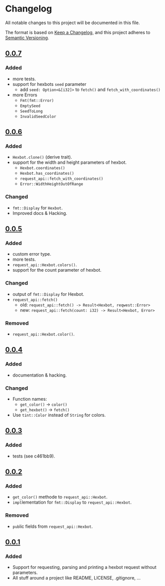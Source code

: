 # Changelog
All notable changes to this project will be documented in this file.

The format is based on [Keep a Changelog](https://keepachangelog.com/en/1.0.0/),
and this project adheres to [Semantic Versioning](https://semver.org/spec/v2.0.0.html).

## [0.0.7]
### Added
 * more tests.
 * support for hexbots `seed` parameter
   * add `seed: Option<&[i32]>` to `fetch()` and `fetch_with_coordinates()`
 * more Errors
   * `Fmt(fmt::Error)`
   * `EmptySeed`
   * `SeedToLong`
   * `InvalidSeedColor`

## [0.0.6]
### Added
 * `Hexbot.clone()` (derive trait).
 * support for the width and height parameters of hexbot.
   * `Hexbot.coordinates()`
   * `Hexbot.has_coordinates()`
   * `request_api::fetch_with_coordinates()`
   * `Error::WidthHeightOutOfRange`

### Changed
 * `fmt::Display` for `Hexbot`.
 * Improved docs & Hacking.

## [0.0.5]
### Added
 * custom error type.
 * more tests.
 * `request_api::Hexbot.colors()`.
 * support for the count parameter of hexbot.

### Changed
 * output of `fmt::Display` for Hexbot.
 * `request_api::fetch()`
   * old: `request_api::fetch() -> Result<Hexbot, reqwest::Error>`
   * new: `request_api::fetch(count: i32) -> Result<Hexbot, Error>`

### Removed
 * `request_api::Hexbot.color()`.

## [0.0.4]
### Added
 * documentation & hacking.

### Changed
 * Function names:
   * `get_color()` -> `color()`
   * `get_hexbot()` -> `fetch()`
 * Use `tint::Color` instead of `String` for colors.

## [0.0.3]
### Added
 * tests (see c461bb9).

## [0.0.2]
### Added
 - `get_color()` methode to `request_api::Hexbot`.
 - `impl`lementation for `fmt::Display` to `request_api::Hexbot`.

### Removed
 - `pub`lic fields from `request_api::Hexbot`.

## [0.0.1]
### Added
 - Support for requesting, parsing and printing a hexbot request without parameters.
 - All stuff around a project like README, LICENSE, .gitignore, ...

[0.0.7]: https://github.com/rusty-snake/hexbot/tree/v0.0.7
[0.0.6]: https://github.com/rusty-snake/hexbot/tree/v0.0.6
[0.0.5]: https://github.com/rusty-snake/hexbot/tree/v0.0.5
[0.0.4]: https://github.com/rusty-snake/hexbot/tree/v0.0.4
[0.0.3]: https://github.com/rusty-snake/hexbot/tree/v0.0.3
[0.0.2]: https://github.com/rusty-snake/hexbot/tree/v0.0.2
[0.0.1]: https://github.com/rusty-snake/hexbot/tree/v0.0.1
